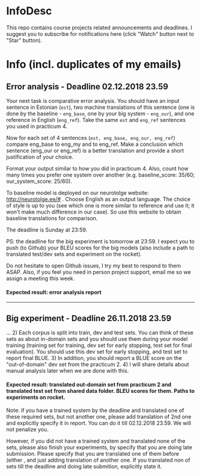 # InfoDesc
This repo contains course projects related announcements and deadlines. I suggest you to subscribe for notifications here (click "Watch" button next to "Star" button).

# Info (incl. duplicates of my emails)

## Error analysis - Deadline 02.12.2018 23.59
Your next task is comparative error analysis. You should have an input sentence in Estonian (`est`), two machine translations of this sentence (one is done by the baseline - `eng_base`, one by your big system - `eng_our`), and one reference in English (`eng_ref`). Take the same `est` and `eng_ref` sentences you used in practicum 4.

Now for each set of 4 sentences (`est, eng_base, eng_our, eng_ref`) compare eng_base to eng_my and to eng_ref. Make a conclusion which sentence (eng_our or eng_ref) is a better translation and provide a short justification of your choice. 

Format your output similar to how you did in practicum 4. Also, count how many times you prefer one system over another (e.g. baseline_score: 35/60; our_system_score: 25/60).

To baseline model is deployed on our neurotolge website: http://neurotolge.ee/# . Choose English as an output language. The choice of style is up to you (see which one is more similar to reference and use it; it won't make much difference in our case). So use this website to obtain baseline translations for comparison.

The deadline is Sunday at 23:59. 

PS:
the deadline for the big experiment is tomorrow at 23:59. I expect you to push (to Github) your BLEU scores for the big models (also include a path to translated test/dev sets and experiment on the rocket). 

Do not hesitate to open Github issues, I try my best to respond to them ASAP. Also, if you feel you need in person project support, email me so we assign a meeting this week. 

#### Expected result: error analysis report
--- 
## Big experiment - Deadline 26.11.2018 23.59
...
2) Each corpus is split into train, dev and test sets. You can think of these sets as about in-domain sets and you should use them during your model training (training set for training, dev set for early stopping, test set for final evaluation). You should use this dev set for early stopping, and test set to report final BLUE. 
3) In addition, you should report a BLUE score on the "out-of-domain" dev set from the practicum 2.
4) I will share details about manual analysis later when we are done with this.

#### Expected result: translated out-domain set from practicum 2 and translated test set from shared data folder. BLEU scores for them. Paths to experiments on rocket.  
Note: if you have a trained system by the deadline and translated one of these required sets, but not another one, please add translation of 2nd one and explicitly specify it in report. You can do it till 02.12.2018 23.59. We will not penalize you.

However, if you did not have a trained system and translated none of the sets, please also finish your experiments, by specify that you are doing late submission.
Please specify that you are translated one of them before (either , and just adding translation of another one. If you translated non of sets till the deadline and doing late submition, explicitly state it.

